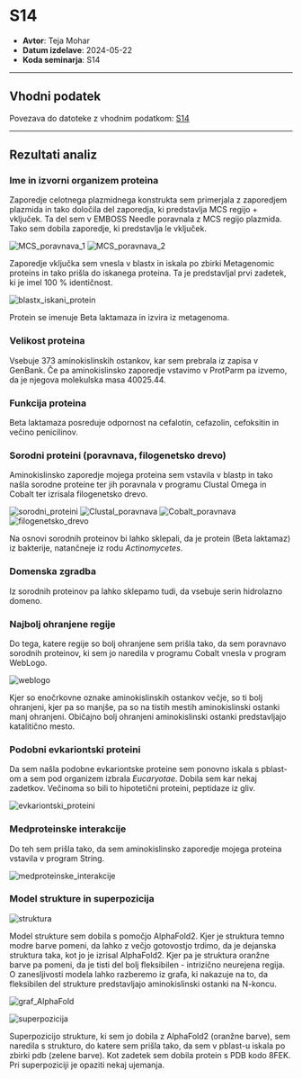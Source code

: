 # S14

- **Avtor**: Teja Mohar
- **Datum izdelave**: 2024-05-22
- **Koda seminarja**: S14

---
## Vhodni podatek

Povezava do datoteke z vhodnim podatkom: [S14](naloge/s14-input.md)

---
## Rezultati analiz

### Ime in izvorni organizem proteina
Zaporedje celotnega plazmidnega konstrukta sem primerjala z zaporedjem plazmida in tako določila del zaporedja, ki predstavlja MCS regijo + vključek.
Ta del sem v EMBOSS Needle poravnala z MCS regijo plazmida. Tako sem dobila zaporedje, ki predstavlja le vključek.

![MCS_poravnava_1](s14-MCS_poravnava_1.png) ![MCS_poravnava_2](s14-MCS_poravnava_2.png)

Zaporedje vključka sem vnesla v blastx in iskala po zbirki Metagenomic proteins in tako prišla do iskanega proteina. Ta je predstavljal prvi zadetek, ki je imel 100 % identičnost.

![blastx_iskani_protein](s14-blastx_iskani_protein.png)

Protein se imenuje Beta laktamaza in izvira iz metagenoma. 

### Velikost proteina
Vsebuje 373 aminokislinskih ostankov, kar sem prebrala iz zapisa v GenBank. Če pa aminokislinsko zaporedje vstavimo v ProtParm pa izvemo, da je njegova molekulska masa 40025.44. 

### Funkcija proteina
Beta laktamaza posreduje odpornost na cefalotin, cefazolin, cefoksitin in večino penicilinov.

### Sorodni proteini (poravnava, filogenetsko drevo)
Aminokislinsko zaporedje mojega proteina sem vstavila v blastp in tako našla sorodne proteine ter jih poravnala v programu Clustal Omega in Cobalt ter izrisala filogenetsko drevo.

![sorodni_proteini](s14-sorodni_proteini.png) ![Clustal_poravnava](s14-Clustal_poravnava.png) ![Cobalt_poravnava](s14-Cobalt_poravnava.png) ![filogenetsko_drevo](s14-filogenetsko_drevo.png)

Na osnovi sorodnih proteinov bi lahko sklepali, da je protein (Beta laktamaz) iz bakterije, natančneje iz rodu _Actinomycetes_.

### Domenska zgradba
Iz sorodnih proteinov pa lahko sklepamo tudi, da vsebuje serin hidrolazno domeno. 

### Najbolj ohranjene regije
Do tega, katere regije so bolj ohranjene sem prišla tako, da sem poravnavo sorodnih proteinov, ki sem jo naredila v programu Cobalt vnesla v program WebLogo.

![weblogo](s14-weblogo.png)

Kjer so enočrkovne oznake aminokislinskih ostankov večje, so ti bolj ohranjeni, kjer pa so manjše, pa so na tistih mestih aminokislinski ostanki manj ohranjeni.
Običajno bolj ohranjeni aminokislinski ostanki predstavljajo katalitično mesto.

### Podobni evkariontski proteini
Da sem našla podobne evkariontske proteine sem ponovno iskala s pblast-om a sem pod organizem izbrala _Eucaryotae_.
Dobila sem kar nekaj zadetkov. Večinoma so bili to hipotetični proteini, peptidaze iz gliv.

![evkariontski_proteini](s14-evkariontski_proteini.png)

### Medproteinske interakcije
Do teh sem prišla tako, da sem aminokislinsko zaporedje mojega proteina vstavila v program String.

![medproteinske_interakcije](s14-medproteinske_interakcije.png)

### Model strukture in superpozicija

![struktura](s14-struktura.png)

Model strukture sem dobila s pomočjo AlphaFold2. Kjer je struktura temno modre barve pomeni, da lahko z večjo gotovostjo trdimo, da je dejanska struktura taka, kot jo je izrisal AlphaFold2. Kjer pa je struktura oranžne barve pa pomeni, da je tisti del bolj fleksibilen - intrizično neurejena regija.
O zanesljivosti modela lahko razberemo iz grafa, ki nakazuje na to, da fleksibilen del strukture predstavljajo aminokislinski ostanki na N-koncu.

![graf_AlphaFold](s14-graf_AlphaFold.png)

![superpozicija](s14-superpozicija.png)

Superpozicijo strukture, ki sem jo dobila z AlphaFold2 (oranžne barve), sem naredila s strukturo, do katere sem prišla tako, da sem v pblast-u iskala po zbirki pdb (zelene barve). Kot zadetek sem dobila protein s PDB kodo 8FEK.
Pri superpoziciji je opaziti nekaj ujemanja. 